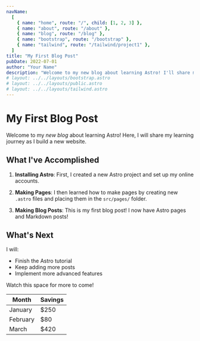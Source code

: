 ```yaml
---
navName:
  [
    { name: "home", route: "/", child: [1, 2, 3] },
    { name: "about", route: "/about" },
    { name: "blog", route: "/blog" },
    { name: "bootstrap", route: "/bootstrap" },
    { name: "tailwind", route: "/tailwind/project1" },
  ]
title: "My First Blog Post"
pubDate: 2022-07-01
author: "Your Name"
description: "Welcome to my new blog about learning Astro! I'll share my journey building a website."
# layout: ../../layouts/bootstrap.astro
# layout: ../../layouts/public.astro
# layout: ../../layouts/tailwind.astro
---
```


# My First Blog Post

Welcome to my _new blog_ about learning Astro! Here, I will share my learning journey as I build a new website.

## What I've Accomplished

1. **Installing Astro**: First, I created a new Astro project and set up my online accounts.

2. **Making Pages**: I then learned how to make pages by creating new `.astro` files and placing them in the `src/pages/` folder.

3. **Making Blog Posts**: This is my first blog post! I now have Astro pages and Markdown posts!

## What's Next

I will:

- Finish the Astro tutorial
- Keep adding more posts
- Implement more advanced features

Watch this space for more to come!

| Month    | Savings |
| -------- | ------- |
| January  | $250    |
| February | $80     |
| March    | $420    |
